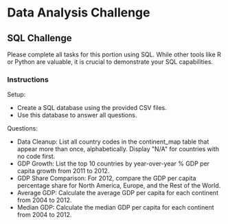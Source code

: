 # Data Analysis Challenge
## SQL Challenge
Please complete all tasks for this portion using SQL. While other tools like R or Python are valuable, it is crucial to demonstrate your SQL capabilities.

### Instructions
Setup:
- Create a SQL database using the provided CSV files.
- Use this database to answer all questions.

Questions:
- Data Cleanup: List all country codes in the continent_map table that appear more than once, alphabetically. Display "N/A" for countries with no code first.
- GDP Growth: List the top 10 countries by year-over-year % GDP per capita growth from 2011 to 2012.
- GDP Share Comparison: For 2012, compare the GDP per capita percentage share for North America, Europe, and the Rest of the World.
- Average GDP: Calculate the average GDP per capita for each continent from 2004 to 2012.
- Median GDP: Calculate the median GDP per capita for each continent from 2004 to 2012.
